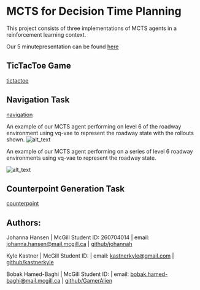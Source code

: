# MCTS for Decision Time Planning

This project consists of three implementations of MCTS agents in a reinforcement learning 
context. 

Our 5 minutepresentation can be found [here](https://docs.google.com/presentation/d/1Hr9rWROJK0cbpJSw84OBIwv4QQP5CkCYjcoN2OVs6NQ/edit?usp=sharing)


## TicTacToe Game
[tictactoe](https://github.com/rllabmcgill/MCTS_function_approximation/blob/master/tictactoe/README.md)

## Navigation Task

[navigation](https://github.com/rllabmcgill/MCTS_function_approximation/blob/master/trajectories/README.md)

An example of our MCTS agent performing on level 6 of the roadway environment using vq-vae to represent the roadway state with the rollouts shown.
![alt_text](https://github.com/rllabmcgill/MCTS_function_approximation/blob/master/trajectories/seed_353_reward_10_gap_5.gif)

An example of our MCTS agent performing on a series of level 6 roadway environments using vq-vae to represent the roadway state.

![alt_text](https://github.com/rllabmcgill/MCTS_function_approximation/blob/master/trajectories/multi_episode.gif)

 
## Counterpoint Generation Task
[counterpoint](https://github.com/rllabmcgill/MCTS_function_approximation/blob/master/counterpoint/README.md)


## Authors:

Johanna Hansen | McGill Student ID: 260704014 | email: johanna.hansen@mail.mcgill.ca | [github/johannah](http://github.com/johannah)

Kyle Kastner | McGill Student ID:  | email: kastnerkyle@gmail.com | [github/kastnerkyle](http://github.com/kastnerkyle)

Bobak Hamed-Baghi | McGill Student ID: | email: bobak.hamed-baghi@mail.mcgill.ca |  [github/GamerAlien](http://github.com/GamerAlien)
